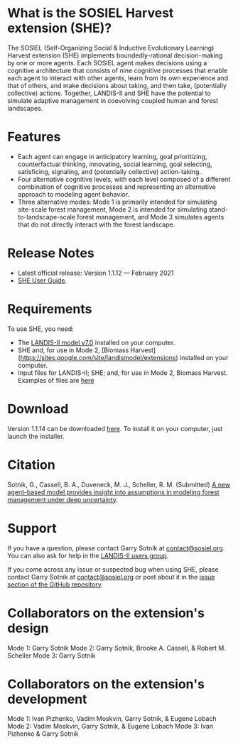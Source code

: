 # What is the SOSIEL Harvest extension (SHE)?

The SOSIEL (Self-Organizing Social & Inductive Evolutionary Learning) Harvest extension (SHE) implements boundedly-rational decision-making by one or more agents. Each SOSIEL agent makes decisions using a cognitive architecture that consists of nine cognitive processes that enable each agent to interact with other agents, learn from its own experience and that of others, and make decisions about taking, and then take, (potentially collective) actions. Together, LANDIS-II and SHE have the potential to simulate adaptive management in coevolving coupled human and forest landscapes. 

# Features

- Each agent can engage in anticipatory learning, goal prioritizing, counterfactual thinking, innovating, social learning, goal selecting, satisficing, signaling, and (potentially collective) action-taking.
- Four alternative cognitive levels, with each level composed of a different combination of cognitive processes and representing an alternative approach to modeling agent behavior.
- Three alternative modes: Mode 1 is primarily intended for simulating site-scale forest management, Mode 2 is intended for simulating stand-to-landscape-scale forest management, and Mode 3 simulates agents that do not directly interact with the forest landscape.

# Release Notes

- Latest official release: Version 1.1.12 — February 2021
- [SHE User Guide](https://docs.google.com/document/d/1YBKuFaQ5Hsh3OjYsMJoXoHgtg7gv8Us0wZjcTaqSCOc).

# Requirements

To use SHE, you need:

- The [LANDIS-II model v7.0](http://www.landis-ii.org/install) installed on your computer.
- SHE and, for use in Mode 2, [Biomass Harvest] (https://sites.google.com/site/landismodel/extensions) installed on your computer.
- Input files for LANDIS-II; SHE; and, for use in Mode 2, Biomass Harvest. Examples of files are [here]( https://github.com/LANDIS-II-Foundation/Project-Michigan-Compare-Harvesting-2021)

# Download

Version 1.1.14 can be downloaded [here](https://github.com/LANDIS-II-Foundation/Extension-SOSIEL-Harvest/blob/master/deploy/installer/LANDIS-II-V7%20SOSIEL%20Harvest%201.1.14-setup.exe). To install it on your computer, just launch the installer.

# Citation

Sotnik, G., Cassell, B. A., Duveneck, M. J., Scheller, R. M. (Submitted) [A new agent-based model provides insight into assumptions in modeling forest management under deep uncertainty](https://assets.researchsquare.com/files/rs-192142/v1/e85672a6-95c6-463c-af1e-67df8b7e280c.pdf).

# Support

If you have a question, please contact Garry Sotnik at contact@sosiel.org. 
You can also ask for help in the [LANDIS-II users group](http://www.landis-ii.org/users).

If you come across any issue or suspected bug when using SHE, please contact Garry Sotnik at contact@sosiel.org or post about it in the [issue section of the GitHub repository](https://github.com/LANDIS-II-Foundation/Extension-SOSIEL-Harvest/issues).

# Collaborators on the extension's design

Mode 1: Garry Sotnik
Mode 2: Garry Sotnik, Brooke A. Cassell, & Robert M. Scheller
Mode 3: Garry Sotnik

# Collaborators on the extension's development

Mode 1: Ivan Pizhenko, Vadim Moskvin, Garry Sotnik, & Eugene Lobach
Mode 2: Vadim Moskvin, Garry Sotnik, & Eugene Lobach
Mode 3: Ivan Pizhenko & Garry Sotnik